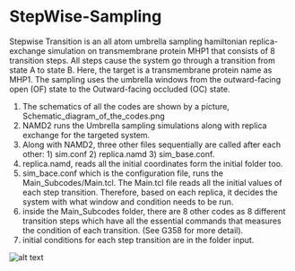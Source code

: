 # StepWise-Sampling
Stepwise Transition is an all atom umbrella sampling hamiltonian replica-exchange simulation on transmembrane protein MHP1 that consists of 8 transition steps. All steps cause the system go through a transition from state A to state B. Here, the target is a transmembrane protein name as MHP1. The sampling uses the umbrella windows from the outward-facing open (OF) state to the Outward-facing occluded (OC) state.

1) The schematics of all the codes are shown by a picture, Schematic_diagram_of_the_codes.png
2) NAMD2 runs the Umbrella sampling simulations along with replica exchange for the targeted system.
3) Along with NAMD2, three other files sequentially are called after each other: 1) sim.conf 2) replica.namd 3) sim_base.conf.
4) replica.namd, reads all the initial coordinates form the initial folder too.
5) sim_bace.conf which is the configuration file, runs the Main_Subcodes/Main.tcl. The Main.tcl file reads all the initial values of each step transition. Therefore, based on each replica, it decides the system with what window and condition needs to be run.  
6) inside the Main_Subcodes folder, there are 8 other codes as 8 different transition steps which have all the essential commands that measures the condition of each transition. (See G358 for more detail).
7) initial conditions for each step transition are in the folder input.


![alt text](https://github.com/hamedmeshkin/StepWise-Transition-Model/blob/main/schematic%20diagram%20of%20the%20codes.png?raw=true)
